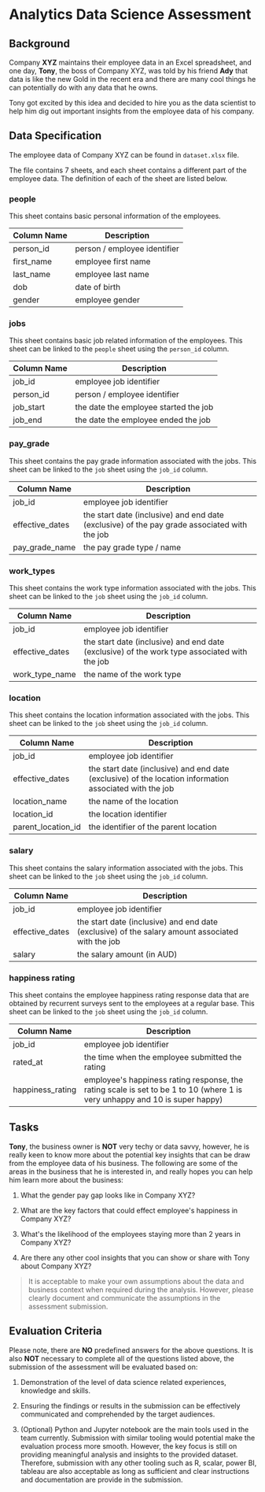 # Analytics Data Science Assessment


## Background

Company **XYZ** maintains their employee data in an Excel spreadsheet, and one day, **Tony**, the boss of Company XYZ, was told by his friend **Ady** that data is like the new Gold in the recent era and there are many cool things he can potentially do with any data that he owns.

Tony got excited by this idea and decided to hire you as the data scientist to help him dig out important insights from the employee data of his company.

## Data Specification

The employee data of Company XYZ can be found in `dataset.xlsx` file.

The file contains 7 sheets, and each sheet contains a different part of the employee data. The definition of each of the sheet are listed below.

### people

This sheet contains basic personal information of the employees.

| Column Name | Description |
| ----------- | ----------- |
| person_id   | person / employee identifier |
| first_name  | employee first name |
| last_name   | employee last name |
| dob | date of birth |
| gender | employee gender |


### jobs

This sheet contains basic job related information of the employees. This sheet can be linked to the `people` sheet using the `person_id` column.

| Column Name | Description |
| ----------- | ----------- |
| job_id   | employee job identifier |
| person_id | person / employee identifier |
| job_start | the date the employee started the job |
| job_end | the date the employee ended the job |


### pay_grade

This sheet contains the pay grade information associated with the jobs. This sheet can be linked to the `job` sheet using the `job_id` column.

| Column Name | Description |
| ----------- | ----------- |
| job_id   | employee job identifier |
| effective_dates | the start date (inclusive) and end date (exclusive) of the pay grade associated with the job |
| pay_grade_name | the pay grade type / name |


### work_types

This sheet contains the work type information associated with the jobs. This sheet can be linked to the `job` sheet using the `job_id` column.

| Column Name | Description |
| ----------- | ----------- |
| job_id   | employee job identifier |
| effective_dates | the start date (inclusive) and end date (exclusive) of the work type associated with the job |
| work_type_name | the name of the work type |


### location

This sheet contains the location information associated with the jobs. This sheet can be linked to the `job` sheet using the `job_id` column.

| Column Name | Description |
| ----------- | ----------- |
| job_id   | employee job identifier |
| effective_dates | the start date (inclusive) and end date (exclusive) of the location information associated with the job |
| location_name | the name of the location |
| location_id | the location identifier |
| parent_location_id | the identifier of the parent location |


### salary

This sheet contains the salary information associated with the jobs. This sheet can be linked to the `job` sheet using the `job_id` column.

| Column Name | Description |
| ----------- | ----------- |
| job_id   | employee job identifier |
| effective_dates | the start date (inclusive) and end date (exclusive) of the salary amount associated with the job |
| salary | the salary amount (in AUD) |


### happiness rating

This sheet contains the employee happiness rating response data that are obtained by recurrent surveys sent to the employees at a regular base. This sheet can be linked to the `job` sheet using the `job_id` column.

| Column Name | Description |
| ----------- | ----------- |
| job_id   | employee job identifier |
| rated_at | the time when the employee submitted the rating |
| happiness_rating | employee's happiness rating response, the rating scale is set to be 1 to 10 (where 1 is very unhappy and 10 is super happy) |


## Tasks

**Tony**, the business owner is **NOT** very techy or data savvy, however, he is really keen to know more about the potential key insights that can be draw from the employee data of his business. The following are some of the areas in the business that he is interested in, and really hopes you can help him learn more about the business:

1. What the gender pay gap looks like in Company XYZ?

2. What are the key factors that could effect employee's happiness in Company XYZ?

3. What's the likelihood of the employees staying more than 2 years in Company XYZ?

4. Are there any other cool insights that you can show or share with Tony about Company XYZ?


> It is acceptable to make your own assumptions about the data and business context when required during the analysis. However, please clearly document and communicate the assumptions in the assessment submission.


## Evaluation Criteria

Please note, there are **NO** predefined answers for the above questions. It is also **NOT** necessary to complete all of the questions listed above, the submission of the assessment will be evaluated based on:

1. Demonstration of the level of data science related experiences, knowledge and skills.

2. Ensuring the findings or results in the submission can be effectively communicated and comprehended by the target audiences.

3. (Optional) Python and Jupyter notebook are the main tools used in the team currently. Submission with similar tooling would potential make the evaluation process more smooth. However, the key focus is still on providing meaningful analysis and insights to the provided dataset. Therefore, submission with any other tooling such as R, scalar, power BI, tableau are also acceptable as long as sufficient and clear instructions and documentation are provide in the submission.
